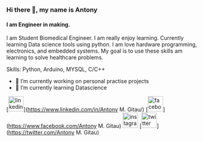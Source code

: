 ### Hi there 👋, my name is Antony
#### I am Engineer in making.
I am Student Biomedical Engineer.
I am really enjoy learning. Currently learning Data science tools using python. I am love hardware programming, electronics, and embedded systems. My goal is to use these skills am learning to solve healthcare problems.

Skills: Python, Arduino, MYSQL, C/C++

- 🔭 I’m currently working on personal practise projects 
- 🌱 I’m currently learning Datascience  


[<img src='https://cdn.jsdelivr.net/npm/simple-icons@3.0.1/icons/linkedin.svg' alt='linkedin' height='40'>](https://www.linkedin.com/in/Antony M. Gitau/)  [<img src='https://cdn.jsdelivr.net/npm/simple-icons@3.0.1/icons/facebook.svg' alt='facebook' height='40'>](https://www.facebook.com/Antony M. Gitau)  [<img src='https://cdn.jsdelivr.net/npm/simple-icons@3.0.1/icons/instagram.svg' alt='instagram' height='40'>](https://www.instagram.com/gitau_.antony/)  [<img src='https://cdn.jsdelivr.net/npm/simple-icons@3.0.1/icons/twitter.svg' alt='twitter' height='40'>](https://twitter.com/Antony M. Gitau)  


